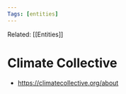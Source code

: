 ```yaml
---
Tags: [entities]
---
```

Related:  [[Entities]] 
# Climate Collective
- https://climatecollective.org/about
